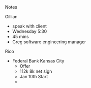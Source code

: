 Notes


Gillian
- speak with client
- Wednesday 5:30
- 45 mins 
- Greg software engineering manager

Rico
- Federal Bank Kansas City
	- Offer
	- 112k 8k net sign
	- Jan 10th Start
	- 